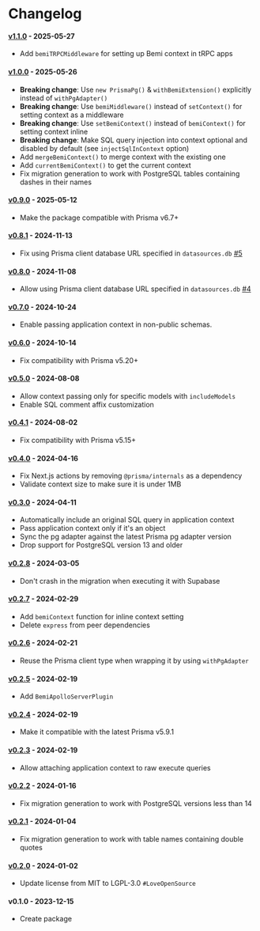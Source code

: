 # Changelog

#### [v1.1.0](https://github.com/BemiHQ/bemi-prisma/compare/v1.0.0...v1.1.0) - 2025-05-27

- Add `bemiTRPCMiddleware` for setting up Bemi context in tRPC apps

#### [v1.0.0](https://github.com/BemiHQ/bemi-prisma/compare/v0.9.0...v1.0.0) - 2025-05-26

- **Breaking change**: Use `new PrismaPg()` & `withBemiExtension()` explicitly instead of `withPgAdapter()`
- **Breaking change**: Use `bemiMiddleware()` instead of `setContext()` for setting context as a middleware
- **Breaking change**: Use `setBemiContext()` instead of `bemiContext()` for setting context inline
- **Breaking change**: Make SQL query injection into context optional and disabled by default (see `injectSqlInContext` option)
- Add `mergeBemiContext()` to merge context with the existing one
- Add `currentBemiContext()` to get the current context
- Fix migration generation to work with PostgreSQL tables containing dashes in their names

#### [v0.9.0](https://github.com/BemiHQ/bemi-prisma/compare/v0.8.1...v0.9.0) - 2025-05-12

- Make the package compatible with Prisma v6.7+

#### [v0.8.1](https://github.com/BemiHQ/bemi-prisma/compare/v0.8.0...v0.8.1) - 2024-11-13

- Fix using Prisma client database URL specified in `datasources.db` [#5](https://github.com/BemiHQ/bemi-prisma/pull/5)

#### [v0.8.0](https://github.com/BemiHQ/bemi-prisma/compare/v0.7.0...v0.8.0) - 2024-11-08

- Allow using Prisma client database URL specified in `datasources.db` [#4](https://github.com/BemiHQ/bemi-prisma/pull/5)

#### [v0.7.0](https://github.com/BemiHQ/bemi-prisma/compare/v0.6.0...v0.7.0) - 2024-10-24

- Enable passing application context in non-public schemas.

#### [v0.6.0](https://github.com/BemiHQ/bemi-prisma/compare/v0.5.0...v0.6.0) - 2024-10-14

- Fix compatibility with Prisma v5.20+

#### [v0.5.0](https://github.com/BemiHQ/bemi-prisma/compare/v0.4.1...v0.5.0) - 2024-08-08

- Allow context passing only for specific models with `includeModels`
- Enable SQL comment affix customization

#### [v0.4.1](https://github.com/BemiHQ/bemi-prisma/compare/v0.4.0...v0.4.1) - 2024-08-02

- Fix compatibility with Prisma v5.15+

#### [v0.4.0](https://github.com/BemiHQ/bemi-prisma/compare/v0.3.0...v0.4.0) - 2024-04-16

- Fix Next.js actions by removing `@prisma/internals` as a dependency
- Validate context size to make sure it is under 1MB

#### [v0.3.0](https://github.com/BemiHQ/bemi-prisma/compare/v0.2.8...v0.3.0) - 2024-04-11

- Automatically include an original SQL query in application context
- Pass application context only if it's an object
- Sync the pg adapter against the latest Prisma pg adapter version
- Drop support for PostgreSQL version 13 and older

#### [v0.2.8](https://github.com/BemiHQ/bemi-prisma/compare/v0.2.7...v0.2.8) - 2024-03-05

- Don't crash in the migration when executing it with Supabase

#### [v0.2.7](https://github.com/BemiHQ/bemi-prisma/compare/v0.2.6...v0.2.7) - 2024-02-29

- Add `bemiContext` function for inline context setting
- Delete `express` from peer dependencies

#### [v0.2.6](https://github.com/BemiHQ/bemi-prisma/compare/v0.2.5...v0.2.6) - 2024-02-21

- Reuse the Prisma client type when wrapping it by using `withPgAdapter`

#### [v0.2.5](https://github.com/BemiHQ/bemi-prisma/compare/v0.2.4...v0.2.5) - 2024-02-19

- Add `BemiApolloServerPlugin`

#### [v0.2.4](https://github.com/BemiHQ/bemi-prisma/compare/v0.2.3...v0.2.4) - 2024-02-19

- Make it compatible with the latest Prisma v5.9.1

#### [v0.2.3](https://github.com/BemiHQ/bemi-prisma/compare/v0.2.2...v0.2.3) - 2024-02-19

- Allow attaching application context to raw execute queries

#### [v0.2.2](https://github.com/BemiHQ/bemi-prisma/compare/v0.2.1...v0.2.2) - 2024-01-16

- Fix migration generation to work with PostgreSQL versions less than 14

#### [v0.2.1](https://github.com/BemiHQ/bemi-prisma/compare/v0.2.0...v0.2.1) - 2024-01-04

- Fix migration generation to work with table names containing double quotes

#### [v0.2.0](https://github.com/BemiHQ/bemi-prisma/compare/v0.1.0...v0.2.0) - 2024-01-02

- Update license from MIT to LGPL-3.0 `#LoveOpenSource`

#### v0.1.0 - 2023-12-15

- Create package
